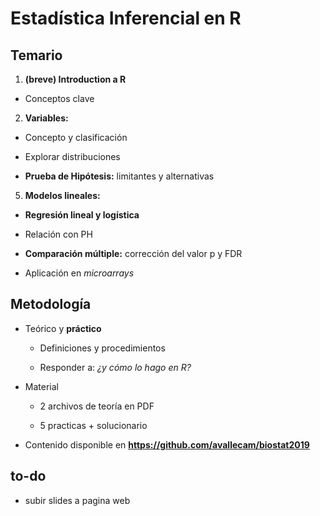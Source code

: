 # Estadística Inferencial en R

## Temario

1. __(breve) Introduction a R__

  * Conceptos clave

2. __Variables:__ 

  * Concepto y clasificación

  * Explorar distribuciones

  * __Prueba de Hipótesis:__ limitantes y alternativas

5. __Modelos lineales:__ 

  * __Regresión lineal y logística__

  * Relación con PH

  * __Comparación múltiple:__ corrección del valor p y FDR

  * Aplicación en _microarrays_

## Metodología

- Teórico y __práctico__

  * Definiciones y procedimientos
  
  * Responder a: _¿y cómo lo hago en R?_

- Material

  * 2 archivos de teoría en PDF
  
  * 5 practicas + solucionario 

- Contenido disponible en __https://github.com/avallecam/biostat2019__


## to-do

- subir slides a pagina web
